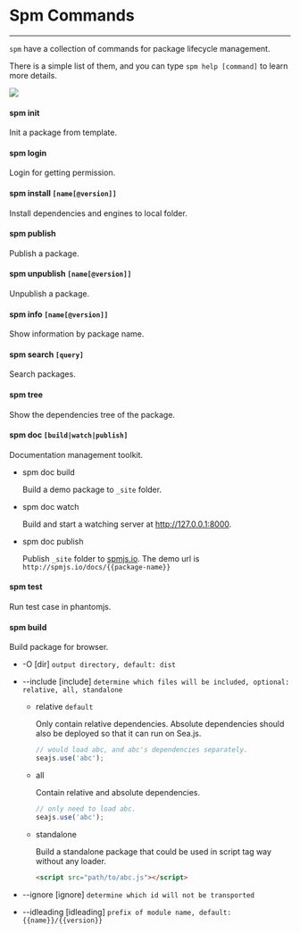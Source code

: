 # Spm Commands

---

`spm` have a collection of commands for package lifecycle management.

There is a simple list of them, and you can type `spm help [command]` to learn more details.

![](https://t.alipayobjects.com/images/T1Rj8cXhl5XXXXXXXX.png)

#### spm init
Init a package from template.

#### spm login
Login for getting permission.

#### spm install `[name[@version]]`
Install dependencies and engines to local folder.

#### spm publish
Publish a package.

#### spm unpublish `[name[@version]]`
Unpublish a package.

#### spm info `[name[@version]]`
Show information by package name.

#### spm search `[query]`
Search packages.

#### spm tree
Show the dependencies tree of the package.

#### spm doc `[build|watch|publish]`
Documentation management toolkit.

* spm doc build

  Build a demo package to `_site` folder.

* spm doc watch

  Build and start a watching server at http://127.0.0.1:8000.

* spm doc publish

  Publish `_site` folder to [spmjs.io](http://spmjs.io/). The demo url is `http://spmjs.io/docs/{{package-name}}`

#### spm test
Run test case in phantomjs.

#### spm build
Build package for browser.

* -O [dir] `output directory, default: dist`
* --include [include] `determine which files will be included, optional: relative, all, standalone`
  - relative `default`

    Only contain relative dependencies. Absolute dependencies should also be deployed so that it can run on Sea.js.
    ```js
    // would load abc, and abc's dependencies separately.
    seajs.use('abc');
    ```
  - all

    Contain relative and absolute dependencies.
    ```js
    // only need to load abc.
    seajs.use('abc');
    ```
  - standalone

    Build a standalone package that could be used in script tag way without any loader.
    ```html
    <script src="path/to/abc.js"></script>
    ```

* --ignore [ignore] `determine which id will not be transported`
* --idleading [idleading] `prefix of module name, default: {{name}}/{{version}}`
